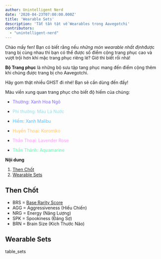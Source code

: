 ```yaml
---
author: Unintelligent Nerd
date: '2020-04-23T07:00:00.000Z'
title: 'Wearable Sets'
description: 'Tất tần tật về Wearables trong Aavegotchi'
contributors:
  - "unintelligent-nerd"
---
```


Chào mấy fen! Bạn có biết rằng nếu *những món wearable nhất định*được trang bị cùng nhau thì bạn có thể được số điểm cộng trang phục cao và vượt trội hơn khi mặc trang phục riêng lẻ? Giờ thì biết rồi nhá!

**Bộ Trang phục** là những bộ sưu tập tang phục mang đến điểm cộng thêm khi chúng được trang bị cho Aavegotchi.

Hãy gom thật nhiều GHST đi nhé! Bạn sẽ cần dùng đến đấy!

Màu viền xung quan trang phục cho biết độ hiếm của chúng:
* <p style="color:#806AFB">Thường: Xanh Hoa Ngô</p>
* <p style="color:#98DBE5">Phi thường: Màu Lá Nước</p>
* <p style="color:#59BCFF">Hiếm: Xanh Malibu</p>
* <p style="color:#FFC36B">Huyền Thoại: Koromiko</p>
* <p style="color:#FF96FF">Thần Thoại: Lavender Rose</p>
* <p style="color:#51FFA8">Thần Thánh: Aquamarine</p>

<div class="contentsBox">

**Nội dung**

<ol>
<li><a href=#key>Then Chốt</a></li>
<li><a href=#wearable-sets>Wearable Sets</a></li>
</ol>

</div>

## Then Chốt

* BRS = [Base Rarity Score](/rarity-farming#base-rarity-score)
* AGG = Aggressiveness (Hiếu Chiến)
* NRG = Energy (Năng Lượng)
* SPK = Spookiness (Đáng Sợ)
* BRN = Brain Size (Kích Thước Não)

## Wearable Sets

table_sets

